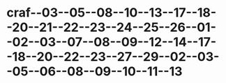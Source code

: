 # craf--03--05--08--10--13--17--18--20--21--22--23--24--25--26--01--02--03--07--08--09--12--14--17--18--20--22--23--27--29--02--03--05--06--08--09--10--11--13
